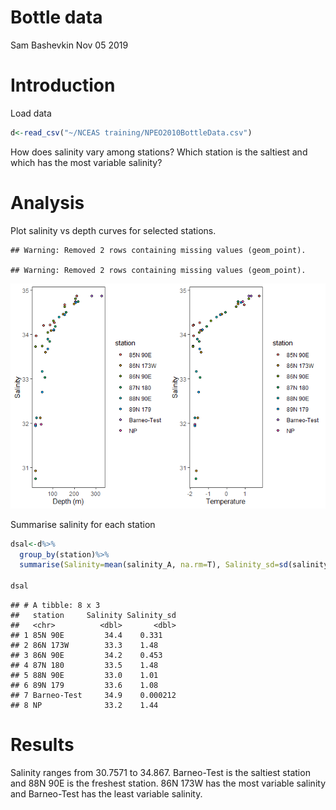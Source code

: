 Bottle data
================
Sam Bashevkin
Nov 05 2019

# Introduction

Load data

``` r
d<-read_csv("~/NCEAS training/NPEO2010BottleData.csv")
```

How does salinity vary among stations? Which station is the saltiest and
which has the most variable salinity?

# Analysis

Plot salinity vs depth curves for selected stations.

    ## Warning: Removed 2 rows containing missing values (geom_point).
    
    ## Warning: Removed 2 rows containing missing values (geom_point).

![](Bottle-data_files/figure-gfm/unnamed-chunk-2-1.png)<!-- -->

Summarise salinity for each station

``` r
dsal<-d%>%
  group_by(station)%>%
  summarise(Salinity=mean(salinity_A, na.rm=T), Salinity_sd=sd(salinity_A, na.rm=T))

dsal
```

    ## # A tibble: 8 x 3
    ##   station     Salinity Salinity_sd
    ##   <chr>          <dbl>       <dbl>
    ## 1 85N 90E         34.4    0.331   
    ## 2 86N 173W        33.3    1.48    
    ## 3 86N 90E         34.2    0.453   
    ## 4 87N 180         33.5    1.48    
    ## 5 88N 90E         33.0    1.01    
    ## 6 89N 179         33.6    1.08    
    ## 7 Barneo-Test     34.9    0.000212
    ## 8 NP              33.2    1.44

# Results

Salinity ranges from 30.7571 to 34.867. Barneo-Test is the saltiest
station and 88N 90E is the freshest station. 86N 173W has the most
variable salinity and Barneo-Test has the least variable salinity.
